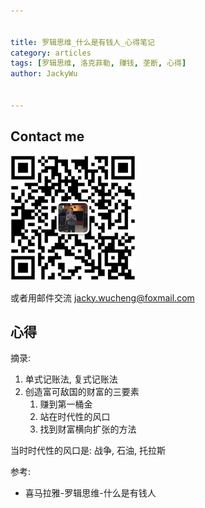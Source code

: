 ```yaml
---


title: 罗辑思维_什么是有钱人_心得笔记
category: articles
tags: [罗辑思维, 洛克菲勒, 赚钱, 垄断, 心得]
author: JackyWu


---
```


## Contact me

![](/assets/images/weixin-pic-jackywu.jpg)

或者用邮件交流 <a href="mailto:jacky.wucheng@foxmail.com">jacky.wucheng@foxmail.com</a>

## 心得

摘录:

1. 单式记账法, 复式记账法
1. 创造富可敌国的财富的三要素
    1. 赚到第一桶金
    1. 站在时代性的风口
    1. 找到财富横向扩张的方法

当时时代性的风口是: 战争, 石油, 托拉斯

参考:

- 喜马拉雅-罗辑思维-什么是有钱人

